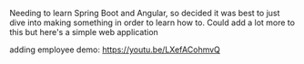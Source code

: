 Needing to learn Spring Boot and Angular, so decided it was best to just dive into making something in order to learn how to. Could add a lot more to this but here's a simple web application

adding employee demo: 
https://youtu.be/LXefACohmvQ 
